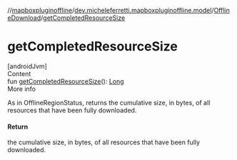 //[mapboxpluginoffline](../../../index.md)/[dev.micheleferretti.mapboxpluginoffline.model](../index.md)/[OfflineDownload](index.md)/[getCompletedResourceSize](get-completed-resource-size.md)



# getCompletedResourceSize  
[androidJvm]  
Content  
fun [getCompletedResourceSize](get-completed-resource-size.md)(): [Long](https://kotlinlang.org/api/latest/jvm/stdlib/kotlin/-long/index.html)  
More info  


As in OfflineRegionStatus, returns the cumulative size, in bytes, of all resources that have been fully downloaded.



#### Return  


the cumulative size, in bytes, of all resources that have been fully downloaded.

  



